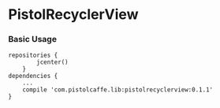 # PistolRecyclerView
### Basic Usage
```
repositories {
        jcenter()
    }
dependencies {
    ...
    compile 'com.pistolcaffe.lib:pistolrecyclerview:0.1.1'
}
```
